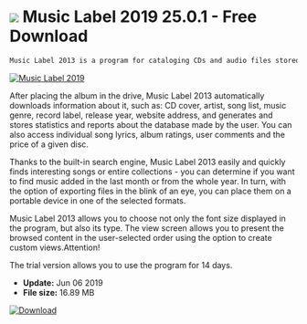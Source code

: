 # ![](https://cdn.softexe.net/static/icon/7/music-label-2019-8679.png) Music Label 2019 25.0.1 - Free Download

```sh
Music Label 2013 is a program for cataloging CDs and audio files stored in MP3 format, as well as vinyl records or cassette tapes.
```
[![Music Label 2019](https://gallery.dpcdn.pl/imgc/Tools/12456/g_-_420x350_1.5_-_x20130117122929_00.png)](https://softexe.net/win/hobbies-lifestyle/music/music-label-2019:hfga.html)

After placing the album in the drive, Music Label 2013 automatically downloads information about it, such as: CD cover, artist, song list, music genre, record label, release year, website address, and generates and stores statistics and reports about the database made by the user. You can also access individual song lyrics, album ratings, user comments and the price of a given disc.
 
 Thanks to the built-in search engine, Music Label 2013 easily and quickly finds interesting songs or entire collections - you can determine if you want to find music added in the last month or from the whole year. In turn, with the option of exporting files in the blink of an eye, you can place them on a portable device in one of the selected formats.
 
 Music Label 2013 allows you to choose not only the font size displayed in the program, but also its type. The view screen allows you to present the browsed content in the user-selected order using the option to create custom views.Attention!
 
 The trial version allows you to use the program for 14 days.


- **Update:** Jun 06 2019
- **File size:** 16.89 MB

[![Download](https://cdn.softexe.net/static/img/download.png)](https://softexe.net/win/hobbies-lifestyle/music/music-label-2019:hfga.html)

